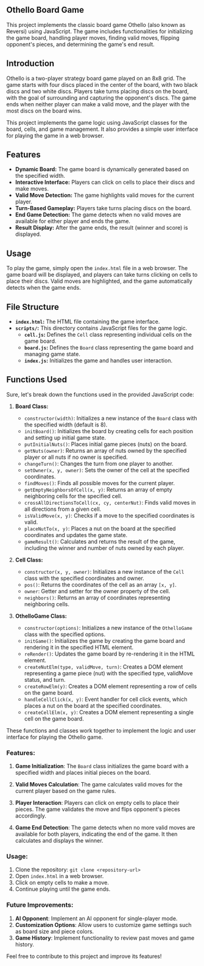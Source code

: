 ## Othello Board Game

This project implements the classic board game Othello (also known as Reversi) using JavaScript. The game includes functionalities for initializing the game board, handling player moves, finding valid moves, flipping opponent's pieces, and determining the game's end result.

## Introduction

Othello is a two-player strategy board game played on an 8x8 grid. The game starts with four discs placed in the center of the board, with two black discs and two white discs. Players take turns placing discs on the board, with the goal of surrounding and capturing the opponent's discs. The game ends when neither player can make a valid move, and the player with the most discs on the board wins.

This project implements the game logic using JavaScript classes for the board, cells, and game management. It also provides a simple user interface for playing the game in a web browser.

## Features

- **Dynamic Board:** The game board is dynamically generated based on the specified width.
- **Interactive Interface:** Players can click on cells to place their discs and make moves.
- **Valid Move Detection:** The game highlights valid moves for the current player.
- **Turn-Based Gameplay:** Players take turns placing discs on the board.
- **End Game Detection:** The game detects when no valid moves are available for either player and ends the game.
- **Result Display:** After the game ends, the result (winner and score) is displayed.

## Usage

To play the game, simply open the `index.html` file in a web browser. The game board will be displayed, and players can take turns clicking on cells to place their discs. Valid moves are highlighted, and the game automatically detects when the game ends.

## File Structure

- **`index.html`:** The HTML file containing the game interface.
- **`scripts/`:** This directory contains JavaScript files for the game logic.
  - **`cell.js`:** Defines the `Cell` class representing individual cells on the game board.
  - **`board.js`:** Defines the `Board` class representing the game board and managing game state.
  - **`index.js`:** Initializes the game and handles user interaction.

## Functions Used
Sure, let's break down the functions used in the provided JavaScript code:

1. **Board Class:**
    - `constructor(width)`: Initializes a new instance of the `Board` class with the specified width (default is 8).
    - `initBoard()`: Initializes the board by creating cells for each position and setting up initial game state.
    - `putInitialNuts()`: Places initial game pieces (nuts) on the board.
    - `getNuts(owner)`: Returns an array of nuts owned by the specified player or all nuts if no owner is specified.
    - `changeTurn()`: Changes the turn from one player to another.
    - `setOwner(x, y, owner)`: Sets the owner of the cell at the specified coordinates.
    - `findMoves()`: Finds all possible moves for the current player.
    - `getEmptyNeighborsOfCell(x, y)`: Returns an array of empty neighboring cells for the specified cell.
    - `crossAllDirectionsToCell(cx, cy, centerNut)`: Finds valid moves in all directions from a given cell.
    - `isValidMove(x, y)`: Checks if a move to the specified coordinates is valid.
    - `placeNutTo(x, y)`: Places a nut on the board at the specified coordinates and updates the game state.
    - `gameResult()`: Calculates and returns the result of the game, including the winner and number of nuts owned by each player.

2. **Cell Class:**
    - `constructor(x, y, owner)`: Initializes a new instance of the `Cell` class with the specified coordinates and owner.
    - `pos()`: Returns the coordinates of the cell as an array `[x, y]`.
    - `owner`: Getter and setter for the owner property of the cell.
    - `neighbors()`: Returns an array of coordinates representing neighboring cells.

3. **OthelloGame Class:**
    - `constructor(options)`: Initializes a new instance of the `OthelloGame` class with the specified options.
    - `initGame()`: Initializes the game by creating the game board and rendering it in the specified HTML element.
    - `reRender()`: Updates the game board by re-rendering it in the HTML element.
    - `createNutElm(type, validMove, turn)`: Creates a DOM element representing a game piece (nut) with the specified type, validMove status, and turn.
    - `createRowElm(y)`: Creates a DOM element representing a row of cells on the game board.
    - `handleCellClick(x, y)`: Event handler for cell click events, which places a nut on the board at the specified coordinates.
    - `createCellElm(x, y)`: Creates a DOM element representing a single cell on the game board.

These functions and classes work together to implement the logic and user interface for playing the Othello game.

### Features:

1. **Game Initialization**: The `Board` class initializes the game board with a specified width and places initial pieces on the board.

2. **Valid Moves Calculation**: The game calculates valid moves for the current player based on the game rules.

3. **Player Interaction**: Players can click on empty cells to place their pieces. The game validates the move and flips opponent's pieces accordingly.

4. **Game End Detection**: The game detects when no more valid moves are available for both players, indicating the end of the game. It then calculates and displays the winner.

### Usage:

1. Clone the repository: `git clone <repository-url>`
2. Open `index.html` in a web browser.
3. Click on empty cells to make a move.
4. Continue playing until the game ends.

### Future Improvements:

1. **AI Opponent**: Implement an AI opponent for single-player mode.
2. **Customization Options**: Allow users to customize game settings such as board size and piece colors.
3. **Game History**: Implement functionality to review past moves and game history.

Feel free to contribute to this project and improve its features!
